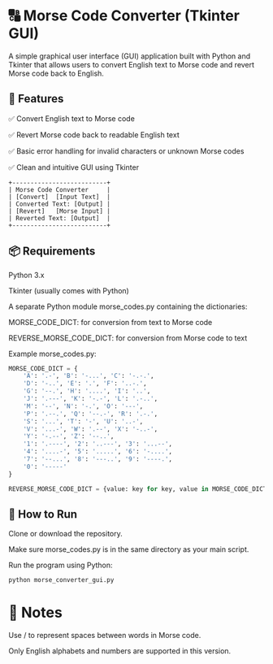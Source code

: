 # 🔠 Morse Code Converter (Tkinter GUI)
A simple graphical user interface (GUI) application built with Python and Tkinter that allows users to convert English text to Morse code and revert Morse code back to English.

## 📌 Features
✅ Convert English text to Morse code

✅ Revert Morse code back to readable English text

✅ Basic error handling for invalid characters or unknown Morse codes

✅ Clean and intuitive GUI using Tkinter

```
+--------------------------+
| Morse Code Converter     |
| [Convert]  [Input Text]  |
| Converted Text: [Output] |
| [Revert]   [Morse Input] |
| Reverted Text: [Output]  |
+--------------------------+
```
## 📦 Requirements
Python 3.x

Tkinter (usually comes with Python)

A separate Python module morse_codes.py containing the dictionaries:

MORSE_CODE_DICT: for conversion from text to Morse code

REVERSE_MORSE_CODE_DICT: for conversion from Morse code to text

Example morse_codes.py:
```python
MORSE_CODE_DICT = {
    'A': '.-', 'B': '-...', 'C': '-.-.',
    'D': '-..', 'E': '.', 'F': '..-.',
    'G': '--.', 'H': '....', 'I': '..',
    'J': '.---', 'K': '-.-', 'L': '.-..',
    'M': '--', 'N': '-.', 'O': '---',
    'P': '.--.', 'Q': '--.-', 'R': '.-.',
    'S': '...', 'T': '-', 'U': '..-',
    'V': '...-', 'W': '.--', 'X': '-..-',
    'Y': '-.--', 'Z': '--..',
    '1': '.----', '2': '..---', '3': '...--',
    '4': '....-', '5': '.....', '6': '-....',
    '7': '--...', '8': '---..', '9': '----.',
    '0': '-----'
}

REVERSE_MORSE_CODE_DICT = {value: key for key, value in MORSE_CODE_DICT.items()}
```
## 🚀 How to Run
Clone or download the repository.

Make sure morse_codes.py is in the same directory as your main script.

Run the program using Python:
```bash
python morse_converter_gui.py
```
# 📝 Notes
Use / to represent spaces between words in Morse code.

Only English alphabets and numbers are supported in this version.

